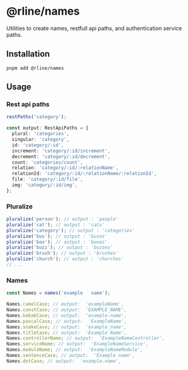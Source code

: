 # @rline/names

Utilities to create names, restfull api paths, and authentication service paths.

## Installation

```shell
pnpm add @rline/names
```

## Usage

### Rest api paths

```typescript
restPaths('category');

const output: RestApiPaths = {
  plural: 'categories',
  singular: 'category',
  id: 'category/:id',
  increment: 'category/:id/increment',
  decrement: 'category/:id/decrement',
  count: 'categories/count',
  relation: 'category/:id/:relationName',
  relationId: 'category/:id/:relationName/:relationId',
  file: 'category/:id/file',
  img: 'category/:id/img',
};
```

### Pluralize

```typescript
pluralize('person'); // output : 'people'
pluralize('cat'); // output : 'cats'
pluralize('category'); // output : 'categories'
pluralize('bus'); // output : 'buses'
pluralize('box'); // output : 'boxes'
pluralize('buzz'); // output : 'buzzes'
pluralize('brush'); // output : 'brushes'
pluralize('church'); // output : 'churches'
// ...
```

### Names

```typescript
const Names = names('example   name');

Names.camelCase; // output:  'exampleName',
Names.constCase; // output:  'EXAMPLE_NAME',
Names.kebabCase; // output:  'example-name',
Names.pascalCase; // output:  'ExampleName',
Names.snakeCase; // output:  'example_name',
Names.titleCase; // output:  'Example Name',
Names.controllerName; // output:  'ExampleNameController',
Names.serviceName; // output:  'ExampleNameService',
Names.moduleName; // output:  'ExampleNameModule',
Names.sentenceCase; // output:  'Example name',
Names.dotCase; // output:  'example.name',
```
